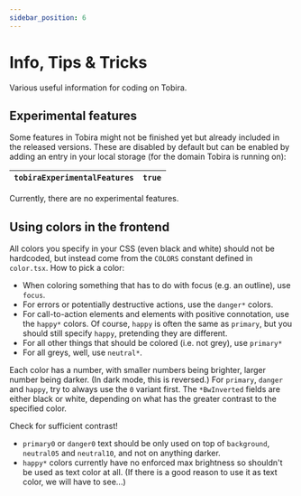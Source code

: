 ```yaml
---
sidebar_position: 6
---
```


# Info, Tips & Tricks

Various useful information for coding on Tobira.


## Experimental features

Some features in Tobira might not be finished yet but already included in the released versions.
These are disabled by default but can be enabled by adding an entry in your local storage (for the domain Tobira is running on):

| `tobiraExperimentalFeatures` | `true` |
| --- | --- |

Currently, there are no experimental features.


## Using colors in the frontend

All colors you specify in your CSS (even black and white) should not be hardcoded, but instead come from the `COLORS` constant defined in `color.tsx`.
How to pick a color:

- When coloring something that has to do with focus (e.g. an outline), use `focus`.
- For errors or potentially destructive actions, use the `danger*` colors.
- For call-to-action elements and elements with positive connotation, use the `happy*` colors.
  Of course, `happy` is often the same as `primary`, but you should still specify `happy`, pretending they are different.
- For all other things that should be colored (i.e. not grey), use `primary*`
- For all greys, well, use `neutral*`.

Each color has a number, with smaller numbers being brighter, larger number being darker.
(In dark mode, this is reversed.)
For `primary`, `danger` and `happy`, try to always use the `0` variant first.
The `*BwInverted` fields are either black or white, depending on what has the greater contrast to the specified color.

Check for sufficient contrast!

- `primary0` or `danger0` text should be only used on top of `background`, `neutral05` and `neutral10`, and not on anything darker.
- `happy*` colors currently have no enforced max brightness so shouldn't be used as text color at all.
  (If there is a good reason to use it as text color, we will have to see...)
